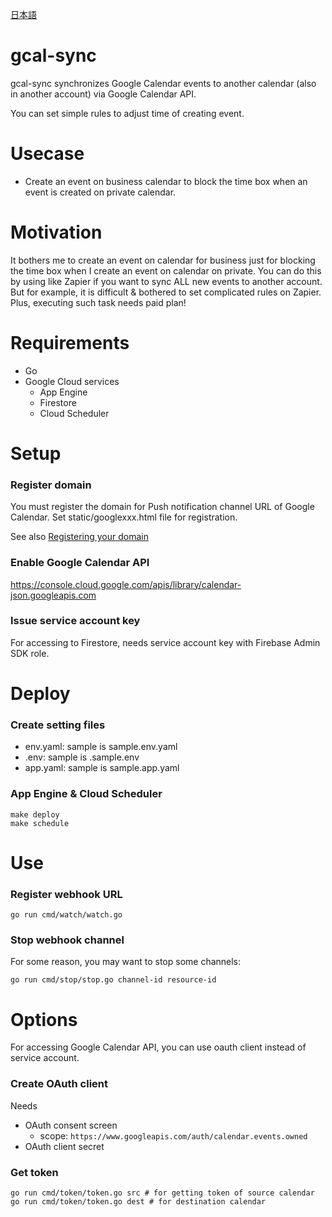 [日本語](https://github.com/shiraily/gcal-sync/blob/main/README.ja.md)

# gcal-sync

gcal-sync synchronizes Google Calendar events to another calendar (also in another account) via Google Calendar API.

You can set simple rules to adjust time of creating event.

# Usecase

- Create an event on business calendar to block the time box when an event is created on private calendar.

# Motivation

It bothers me to create an event on calendar for business just for blocking the time box when I create an event on calendar on private.
You can do this by using like Zapier if you want to sync ALL new events to another account.
But for example, it is difficult & bothered to set complicated rules on Zapier. Plus, executing such task needs paid plan!

# Requirements

- Go
- Google Cloud services
  - App Engine
  - Firestore
  - Cloud Scheduler

# Setup

### Register domain

You must register the domain for Push notification channel URL of Google Calendar.
Set static/googlexxx.html file for registration.

See also [Registering your domain](https://developers.google.com/calendar/api/guides/push#registering-your-domain)

### Enable Google Calendar API

https://console.cloud.google.com/apis/library/calendar-json.googleapis.com

### Issue service account key

For accessing to Firestore, needs service account key with Firebase Admin SDK role.

# Deploy

### Create setting files

- env.yaml: sample is sample.env.yaml
- .env: sample is .sample.env
- app.yaml: sample is sample.app.yaml

### App Engine & Cloud Scheduler

```
make deploy
make schedule
```

# Use

### Register webhook URL

```
go run cmd/watch/watch.go
```

### Stop webhook channel

For some reason, you may want to stop some channels:

```
go run cmd/stop/stop.go channel-id resource-id
```

# Options

For accessing Google Calendar API, you can use oauth client instead of service account.

### Create OAuth client

Needs

- OAuth consent screen
  - scope: `https://www.googleapis.com/auth/calendar.events.owned`
- OAuth client secret

### Get token

```
go run cmd/token/token.go src # for getting token of source calendar
go run cmd/token/token.go dest # for destination calendar
```
